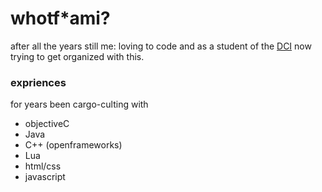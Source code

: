 # whotf*ami?

after all the years still me: loving to code and as a student of the [DCI](https://start.digitalcareerinstitute.org/become-a-python-backend-developer/?utm_feeditemid=&utm_device=c&utm_campaign_id=20244235626&utm_adgroup_id=&utm_ad_id=&utm_asset_set_id=&utm_asset_id=&utm_term=&utm_source=google&utm_medium=ppc&utm_campaign=DE_SEM_Courses_PM_West&hsa_cam=20244235626&hsa_mt=&hsa_src=x&hsa_acc=9628643656&hsa_net=adwords&hsa_kw=&hsa_tgt=&hsa_ver=3&hsa_grp=&hsa_ad=&gad=1&gclid=CjwKCAjwhdWkBhBZEiwA1ibLmDLD1Gt-zi6ppcb8mD4bjrt1FmjQWsnUjreRwA292cu8zpx0f3_xThoC1ssQAvD_BwE) now trying to get organized with this.

### expriences

for years been cargo-culting with
- objectiveC
- Java
- C++ (openframeworks)
- Lua
- html/css
- javascript
